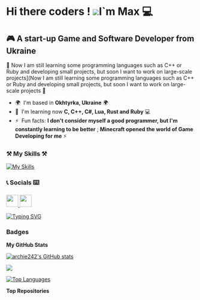 Hi there coders ! ![](https://user-images.githubusercontent.com/18350557/176309783-0785949b-9127-417c-8b55-ab5a4333674e.gif)I`m Max 💻
===========================================================================================================================

🎮  A start-up Game and Software Developer from Ukraine  
---------------------------------------------------

📄  Now I am still learning some programming languages such as C++ or Ruby and developing small projects, but soon I want to work on large-scale projects\](Now I am still learning some programming languages such as C++ or Ruby and developing small projects, but soon I want to work on large-scale projects  📄

* 🌍  I'm based in **Okhtyrka, Ukraine**  🌍
* 🧠  I'm learning now **C, C++, C#, Lua, Rust and Ruby**  💻
* ⚡  Fun facts: **I don't consider myself a good programmer, but I'm constantly learning to be better** ; **Minecraft opened the world of Game Developing for me**  ⚡

### ⚒ My Skills ⚒


[![My Skills](https://skillicons.dev/icons?i=c,cpp,cs,git,java,js,lua,ruby,rust,py,ps,visualstudio,vscode,unreal)](https://skillicons.dev)


### 📞  Socials  ⌨️

<p align="left"> <a href="https://discord.com/users/593002022068944905" target="_blank" rel="noreferrer"> <picture> <source media="(prefers-color-scheme: dark)" srcset="undefined" /> <source media="(prefers-color-scheme: light)" srcset="https://raw.githubusercontent.com/danielcranney/readme-generator/main/public/icons/socials/discord.svg" /> <img src="https://raw.githubusercontent.com/danielcranney/readme-generator/main/public/icons/socials/discord.svg" width="32" height="32" /> </picture> </a> <a href="https://www.github.com/archie242" target="_blank" rel="noreferrer"> <picture> <source media="(prefers-color-scheme: dark)" srcset="https://raw.githubusercontent.com/danielcranney/readme-generator/main/public/icons/socials/github-dark.svg" /> <source media="(prefers-color-scheme: light)" srcset="https://raw.githubusercontent.com/danielcranney/readme-generator/main/public/icons/socials/github.svg" /> <img src="https://raw.githubusercontent.com/danielcranney/readme-generator/main/public/icons/socials/github.svg" width="32" height="32" /> </picture> </a></p>

[![Typing SVG](https://readme-typing-svg.demolab.com?font=Fira+Code&weight=600&size=25&pause=1000&color=B7F71A&random=true&width=435&lines=I%60m+Archie242;Minecraft;Code+it!;Bruh;Damn%2C+I%60ve+a+bug;You+need+to+push+it+to+GitHub;Mushrooms%3F;Idk+how+to+fix+it;C%2B%2B+or+Python%3F;Hack+the+planet;Be+Brave;Don't+be+ashamed+of+mistakes;Wanna+Play%3F;Let%60s+do+it+together!;Our+knowledge+is+our+weapon;Not+a+bug%2C+but+a+feature)](https://git.io/typing-svg)

### Badges

<b>My GitHub Stats</b>

<a href="http://www.github.com/archie242"><img src="https://github-readme-stats.vercel.app/api?username=archie242&show_icons=true&hide=&count_private=true&title_color=3382ed&text_color=0891b2&icon_color=facc15&bg_color=000000&hide_border=true&show_icons=true" alt="archie242's GitHub stats" /></a>

<a href="http://www.github.com/archie242"><img src="https://github-readme-streak-stats.herokuapp.com/?user=archie242&stroke=0891b2&background=000000&ring=3382ed&fire=3382ed&currStreakNum=0891b2&currStreakLabel=3382ed&sideNums=0891b2&sideLabels=0891b2&dates=0891b2&hide_border=true" /></a>

<a href="https://github.com/archie242" align="left"><img src="https://github-readme-stats.vercel.app/api/top-langs/?username=archie242&langs_count=10&title_color=3382ed&text_color=0891b2&icon_color=facc15&bg_color=000000&hide_border=true&locale=en&custom_title=Top%20%Languages" alt="Top Languages" /></a>

<b>Top Repositories</b>

<div width="100%" align="center"></div><br /><br /><br /><br /><br /><br /><br />
